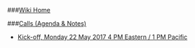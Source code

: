 ###[Wiki Home](.)

###[Calls (Agenda & Notes)](Meetings.md)
- [Kick-off, Monday 22 May 2017 4 PM Eastern / 1 PM Pacific](2017-05-22.md)
